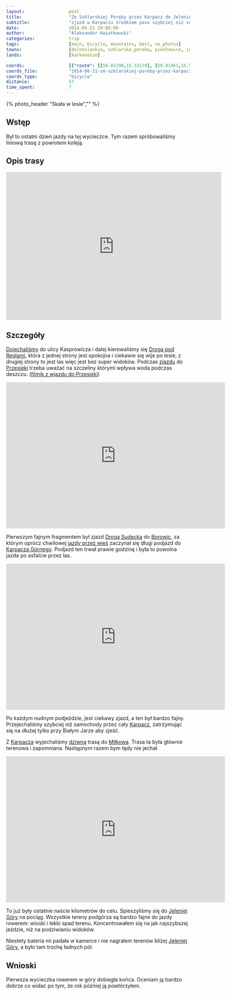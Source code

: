 ```yaml
---
layout:                 post
title:                  "Ze Szklarskiej Poręby przez Karpacz do Jeleniej Góry"
subtitle:               "zjazd w Karpaczu środkiem pasa szybciej niż samochody"
date:                   2014-06-21 20:00:00
author:                 "Aleksander Kwiatkowski"
categories:             trip
tags:                   [main, bicycle, mountains, best, no_photos]
towns:                  [dolnoslaskie, szklarska_poreba, piechowice, jelenia_gora, podgorzyn, karpacz, myslakowice]
lands:                  [karkonosze]

coords:                 [{"route": [[50.82290,15.53179], [50.81461,15.53875], [50.81688,15.60561], [50.80848,15.66397], [50.79416,15.69796], [50.79188,15.71624], [50.78618,15.71521], [50.78656,15.72114], [50.77446,15.72732], [50.77630,15.76010], [50.78691,15.75993], [50.79337,15.74339], [50.80929,15.76124], [50.81461,15.76231], [50.81871,15.73689], [50.82571,15.72573], [50.83438,15.73259], [50.84441,15.74083], [50.85698,15.73131], [50.87107,15.73337], [50.88379,15.74418], [50.89809,15.73208], [50.90258,15.74727], [50.90236,15.75491]], "type": "bicycle"}]
coords_file:            "2014-06-21-ze-szklarskiej-poreby-przez-karpacz-do-jeleniej-gory.json"
coords_type:            "bicycle"
distance:               57
time_spent:             7
---
```


[wiki-pod-reglami]:               https://pl.wikipedia.org/wiki/Droga_pod_Reglami_(Karkonosze)
[wiki-droga-sudecka]:             https://pl.wikipedia.org/wiki/Droga_Sudecka_(Podg%C3%B3rzyn)
[wiki-przesieka]:                 https://pl.wikipedia.org/wiki/Przesieka_(wojew%C3%B3dztwo_dolno%C5%9Bl%C4%85skie)
[wiki-borowice]:                  https://pl.wikipedia.org/wiki/Borowice_(wojew%C3%B3dztwo_dolno%C5%9Bl%C4%85skie)
[wiki-karpacz-gorny]:             https://pl.wikipedia.org/wiki/Bierutowice
[wiki-karpacz]:                   https://pl.wikipedia.org/wiki/Karpacz
[wiki-milkow]:                    https://pl.wikipedia.org/wiki/Mi%C5%82k%C3%B3w_(wojew%C3%B3dztwo_dolno%C5%9Bl%C4%85skie)
[wiki-jelenia]:                   https://pl.wikipedia.org/wiki/Jelenia_G%C3%B3ra

[vimeo-1]:                        https://vimeo.com/102733027
[vimeo-2]:                        https://vimeo.com/102852842
[vimeo-3]:                        https://vimeo.com/102914366
[vimeo-4]:                        https://vimeo.com/99029563
[vimeo-5]:                        https://vimeo.com/102914367
[vimeo-6]:                        https://vimeo.com/98981440
[vimeo-7]:                        https://vimeo.com/102914368
[vimeo-8]:                        https://vimeo.com/102945365

{% photo_header "Skała w lesie","" %}

Wstęp
-----

Był to ostatni dzień jazdy na tej wycieczce. Tym razem spróbowaliśmy liniową trasę
z powrotem koleją.

Opis trasy
----------

<iframe height='405' width='590' frameborder='0' allowtransparency='true' scrolling='no' src='https://www.strava.com/activities/156740137/embed/a8b1e73b29d1ac370b63eff55118dd21d54fff61'></iframe>

Szczegóły
---------

[Dojechaliśmy][vimeo-1] do ulicy Kasprowicza i dalej kierowaliśmy się
[Drogą pod Reglami][wiki-pod-reglami], która z jednej strony jest spokojna i
ciekawie się wije po lesie, z drugiej strony to jest las więc jest bez super
widoków. Podczas [zjazdu][vimeo-2] do [Przesieki][wiki-przesieka] trzeba uważać
na szczeliny którymi wpływa woda podczas deszczu. ([filmik z wjazdu do Przesieki][vimeo-3])

<div class="vimeo"><iframe src='http://player.vimeo.com/video/99029563' width="600" height="400" frameborder="0" webkitAllowFullScreen mozallowfullscreen allowFullScreen> </iframe></div>

Pierwszym fajnym fragmentem był zjazd [Drogą Sudecką][wiki-droga-sudecka] do
[Borowic][wiki-borowice], za którym oprócz chwilowej [jazdy przez wieś][vimeo-5]
zaczynał się długi podjazd do [Karpacza Górnego][wiki-karpacz-gorny]. Podjazd
ten trwał prawie godzinę i była to powolna jazda po asfalcie przez las.

<div class="vimeo"><iframe src='http://player.vimeo.com/video/98981440' width="600" height="400" frameborder="0" webkitAllowFullScreen mozallowfullscreen allowFullScreen> </iframe></div>

Po każdym nudnym podjeździe, jest ciekawy zjazd, a ten był bardzo fajny. Przejechaliśmy
szybciej niż samochody przez cały [Karpacz][wiki-karpacz], zatrzymując się na dłużej
tylko przy Białym Jarze aby zjeść.

Z [Karpacza][wiki-karpacz] wyjechaliśmy [dziwną][vimeo-7] trasą do [Miłkowa][wiki-milkow].
Trasa ta była głównie terenowa i zapomniana. Następnym razem bym tędy nie jechał.

<div class="vimeo"><iframe src='http://player.vimeo.com/video/102945365' width="600" height="400" frameborder="0" webkitAllowFullScreen mozallowfullscreen allowFullScreen> </iframe></div>

To już były ostatnie naście kilometrów do celu. Spieszyliśmy się do
[Jeleniej Góry][wiki-jelenia] na pociąg. Wszystkie tereny podgórza są
bardzo fajne do jazdy rowerem: wioski i lekki spad terenu.
Koncentrowałem się na jak najszybszej jeździe, niż na podziwianiu widoków.

Niestety bateria mi padała w kamerce i nie nagrałem terenów bliżej
[Jeleniej Góry][wiki-jelenia], a było tam trochę ładnych pól.

Wnioski
-------

Pierwsza wycieczka rowerem w góry dobiegła końca. Oceniam ją bardzo dobrze co
widać po tym, że rok później ją powtórzyłem.
